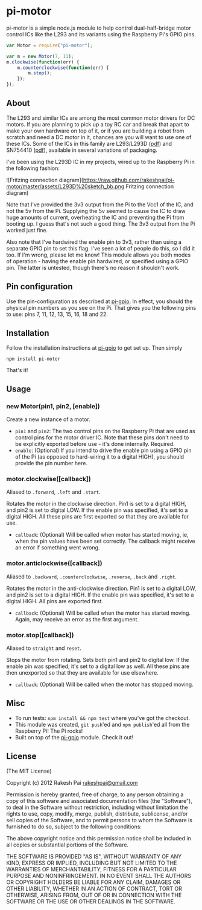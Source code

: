 pi-motor
========

pi-motor is a simple node.js module to help control dual-half-bridge motor control ICs like the L293 and its variants using the Raspberry Pi's GPIO pins.

```javascript
var Motor = require("pi-motor");

var m = new Motor(7, 11);
m.clockwise(function(err) {
	m.counterclockwise(function(err) {
		m.stop();
	});
});
```

## About

The L293 and similar ICs are among the most common motor drivers for DC motors. If you are planning to pick up a toy RC car and break that apart to make your own hardware on top of it, or if you are building a robot from scratch and need a DC motor in it, chances are you will want to use one of these ICs. Some of the ICs in this family are L293/L293D ([pdf](http://idmax.free.fr/Aide/Stepper/l293.pdf)) and SN754410 ([pdf](http://www.ti.com/lit/ds/symlink/sn754410.pdf)), available in several variations of packaging.

I've been using the L293D IC in my projects, wired up to the Raspberry Pi in the following fashion:

![Fritzing connection diagram](https://raw.github.com/rakeshpai/pi-motor/master/assets/L293D%20sketch_bb.png Fritzing connection diagram)

Note that I've provided the 3v3 output from the Pi to the Vcc1 of the IC, and not the 5v from the Pi. Supplying the 5v seemed to cause the IC to draw huge amounts of current, overheating the IC and preventing the Pi from booting up. I guess that's not such a good thing. The 3v3 output from the Pi worked just fine.

Also note that I've hardwired the enable pin to 3v3, rather than using a separate GPIO pin to set this flag. I've seen a lot of people do this, so I did it too. If I'm wrong, please let me know! This module allows you both modes of operation - having the enable pin hardwired, or specified using a GPIO pin. The latter is untested, though there's no reason it shouldn't work.

## Pin configuration

Use the pin-configuration as described at [pi-gpio](https://github.com/rakeshpai/pi-gpio#about-the-pin-configuration). In effect, you should the physical pin numbers as you see on the Pi. That gives you the following pins to use: pins 7, 11, 12, 13, 15, 16, 18 and 22.

## Installation

Follow the installation instructions at [pi-gpio](https://github.com/rakeshpai/pi-gpio#installation) to get set up. Then simply

	npm install pi-motor

That's it!

## Usage

### new Motor(pin1, pin2, [enable])

Create a new instance of a motor.

* ``pin1`` and ``pin2``: The two control pins on the Raspberry Pi that are used as control pins for the motor driver IC. Note that these pins don't need to be explicitly exported before use - it's done internally. Required.
* ``enable``: (Optional) If you intend to drive the enable pin using a GPIO pin of the Pi (as opposed to hard-wiring it to a digital HIGH), you should provide the pin number here.

### motor.clockwise([callback])

Aliased to ``.forward``, ``.left`` and ``.start``.

Rotates the motor in the clockwise direction. Pin1 is set to a digital HIGH, and pin2 is set to digital LOW. If the enable pin was specified, it's set to a digital HIGH. All these pins are first exported so that they are available for use.

* ``callback``: (Optional) Will be called when motor has started moving, ie, when the pin values have been set correctly. The callback might receive an error if something went wrong.

### motor.anticlockwise([callback])

Aliased to ``.backward``, ``.counterclockwise``, ``.reverse``, ``.back`` and ``.right``.

Rotates the motor in the anti-clockwise direction. Pin1 is set to a digital LOW, and pin2 is set to a digital HIGH. If the enable pin was specified, it's set to a digital HIGH. All pins are exported first.

* ``callback``: (Optional) Will be called when the motor has started moving. Again, may receive an error as the first argument.

### motor.stop([callback])

Aliased to ``straight`` and ``reset``.

Stops the motor from rotating. Sets both pin1 and pin2 to digital low. If the enable pin was specified, it's set to a digital low as well. All these pins are then unexported so that they are available for use elsewhere.

* ``callback``: (Optional) Will be called when the motor has stopped moving.

## Misc

* To run tests: ``npm install && npm test`` where you've got the checkout.
* This module was created, ``git push``'ed and ``npm publish``'ed all from the Raspberry Pi! The Pi rocks!
* Built on top of the [pi-gpio](https://github.com/rakeshpai/pi-gpio) module. Check it out!

## License

(The MIT License)

Copyright (c) 2012 Rakesh Pai <rakeshpai@gmail.com>

Permission is hereby granted, free of charge, to any person obtaining a copy of this software and associated documentation files (the "Software"), to deal in the Software without restriction, including without limitation the rights to use, copy, modify, merge, publish, distribute, sublicense, and/or sell copies of the Software, and to permit persons to whom the Software is furnished to do so, subject to the following conditions:

The above copyright notice and this permission notice shall be included in all copies or substantial portions of the Software.

THE SOFTWARE IS PROVIDED "AS IS", WITHOUT WARRANTY OF ANY KIND, EXPRESS OR IMPLIED, INCLUDING BUT NOT LIMITED TO THE WARRANTIES OF MERCHANTABILITY, FITNESS FOR A PARTICULAR PURPOSE AND NONINFRINGEMENT. IN NO EVENT SHALL THE AUTHORS OR COPYRIGHT HOLDERS BE LIABLE FOR ANY CLAIM, DAMAGES OR OTHER LIABILITY, WHETHER IN AN ACTION OF CONTRACT, TORT OR OTHERWISE, ARISING FROM, OUT OF OR IN CONNECTION WITH THE SOFTWARE OR THE USE OR OTHER DEALINGS IN THE SOFTWARE.
